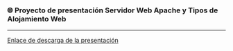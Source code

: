 ### 🌐 Proyecto de presentación Servidor Web Apache y Tipos de Alojamiento Web 
---
[Enlace de descarga de la presentación](https://github.com/user-attachments/files/23107147/Presentacion.-.Introduccion.a.Apache.pdf)
